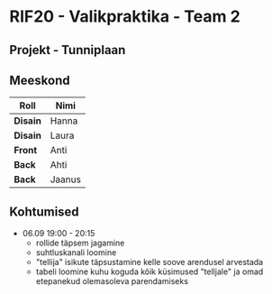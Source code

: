 # RIF20 - Valikpraktika - Team 2

## Projekt - Tunniplaan

## Meeskond

| **Roll**    | **Nimi** | 
|-------------|------------|
| **Disain**  | Hanna      | 
| **Disain**  | Laura      | 
| **Front**   | Anti       | 
| **Back**    | Ahti       | 
| **Back**    | Jaanus     | 

  



## Kohtumised 
- 06.09 19:00 - 20:15
  - rollide täpsem jagamine
  - suhtluskanali loomine
  - "tellija" isikute täpsustamine kelle soove arendusel arvestada
  - tabeli loomine kuhu koguda kõik küsimused "telljale" ja omad etepanekud olemasoleva parendamiseks
  
  
  
